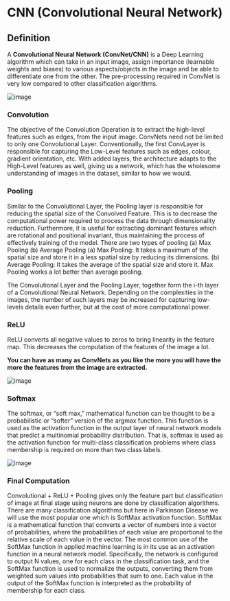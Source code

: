 # CNN (Convolutional Neural Network)

##  Definition 
A **Convolutional Neural Network (ConvNet/CNN)** is a Deep Learning algorithm which can take in an input image, assign importance (learnable weights and biases) to various aspects/objects in the image and be able to differentiate one from the other.
The pre-processing required in ConvNet is very low compared to other classification algorithms. 

![image](https://user-images.githubusercontent.com/75668411/122641279-efaab480-d121-11eb-8afa-6ab5c3ef5f55.png)

### Convolution 
The objective of the Convolution Operation is to extract the high-level features such as edges, from the input image. ConvNets need not be limited to only one Convolutional Layer. Conventionally, the first ConvLayer is responsible for capturing the Low-Level features such as edges, colour, gradient orientation, etc. With added layers, the architecture adapts to the High-Level features as well, giving us a network, which has the wholesome understanding of images in the dataset, similar to how we would.

### Pooling
Similar to the Convolutional Layer, the Pooling layer is responsible for reducing the spatial size of the Convolved Feature. This is to decrease the computational power required to process the data through dimensionality reduction. Furthermore, it is useful for extracting dominant features which are rotational and positional invariant, thus maintaining the process of effectively training of the model.
There are two types of pooling (a) Max Pooling (b) Average Pooling
(a)	 Max Pooling: It takes a maximum of the spatial size and store it in a less spatial size by reducing its dimensions. 
(b)	 Average Pooling: It takes the average of the spatial size and store it.
Max Pooling works a lot better than average pooling.

The Convolutional Layer and the Pooling Layer, together form the i-th layer of a Convolutional Neural Network. Depending on the complexities in the images, the number of such layers may be increased for capturing low-levels details even further, but at the cost of more computational power.

### ReLU
ReLU converts all negative values to zeros to bring linearity in the feature map.
This decreases the computation of the features of the image a lot.

**You can have as many as ConvNets as you like the more you will have the more the features from the image are extracted.**

![image](https://user-images.githubusercontent.com/75668411/122641344-4adca700-d122-11eb-909a-8fdb82f84bd7.png)

### Softmax
The softmax, or “soft max,” mathematical function can be thought to be a probabilistic or “softer” version of the argmax function.
This function is used as the activation function in the output layer of neural network models that predict a multinomial probability distribution.
That is, softmax is used as the activation function for multi-class classification problems where class membership is required on more than two class labels.

![image](https://user-images.githubusercontent.com/75668411/124170129-ab75c780-dac4-11eb-8c71-58ee730118dd.png)

### Final Computation 
Convolutional + ReLU + Pooling gives only the feature part but classification of image at final stage using neurons are done by classification algorithms.
There are many classification algorithms but here in Parkinson Disease we will use the most popular one which is SoftMax activation function.
SoftMax is a mathematical function that converts a vector of numbers into a vector of probabilities, where the probabilities of each value are proportional to the relative scale of each value in the vector.
The most common use of the SoftMax function in applied machine learning is in its use as an activation function in a neural network model. Specifically, the network is configured to output N values, one for each class in the classification task, and the SoftMax function is used to normalize the outputs, converting them from weighted sum values into probabilities that sum to one. Each value in the output of the SoftMax function is interpreted as the probability of membership for each class.
